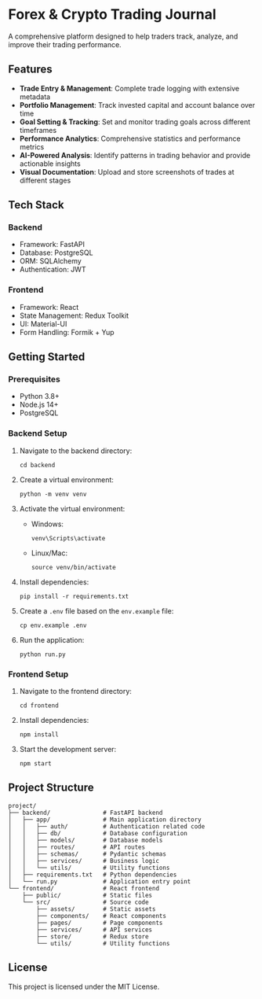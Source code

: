 # Forex & Crypto Trading Journal

A comprehensive platform designed to help traders track, analyze, and improve their trading performance.

## Features

- **Trade Entry & Management**: Complete trade logging with extensive metadata
- **Portfolio Management**: Track invested capital and account balance over time
- **Goal Setting & Tracking**: Set and monitor trading goals across different timeframes
- **Performance Analytics**: Comprehensive statistics and performance metrics
- **AI-Powered Analysis**: Identify patterns in trading behavior and provide actionable insights
- **Visual Documentation**: Upload and store screenshots of trades at different stages

## Tech Stack

### Backend

- Framework: FastAPI
- Database: PostgreSQL
- ORM: SQLAlchemy
- Authentication: JWT

### Frontend

- Framework: React
- State Management: Redux Toolkit
- UI: Material-UI
- Form Handling: Formik + Yup

## Getting Started

### Prerequisites

- Python 3.8+
- Node.js 14+
- PostgreSQL

### Backend Setup

1. Navigate to the backend directory:
   ```
   cd backend
   ```

2. Create a virtual environment:
   ```
   python -m venv venv
   ```

3. Activate the virtual environment:
   - Windows: 
     ```
     venv\Scripts\activate
     ```
   - Linux/Mac: 
     ```
     source venv/bin/activate
     ```

4. Install dependencies:
   ```
   pip install -r requirements.txt
   ```

5. Create a `.env` file based on the `env.example` file:
   ```
   cp env.example .env
   ```

6. Run the application:
   ```
   python run.py
   ```

### Frontend Setup

1. Navigate to the frontend directory:
   ```
   cd frontend
   ```

2. Install dependencies:
   ```
   npm install
   ```

3. Start the development server:
   ```
   npm start
   ```

## Project Structure

```
project/
├── backend/               # FastAPI backend
│   ├── app/               # Main application directory
│   │   ├── auth/          # Authentication related code
│   │   ├── db/            # Database configuration
│   │   ├── models/        # Database models
│   │   ├── routes/        # API routes
│   │   ├── schemas/       # Pydantic schemas
│   │   ├── services/      # Business logic
│   │   └── utils/         # Utility functions
│   ├── requirements.txt   # Python dependencies
│   └── run.py             # Application entry point
└── frontend/              # React frontend
    ├── public/            # Static files
    └── src/               # Source code
        ├── assets/        # Static assets
        ├── components/    # React components
        ├── pages/         # Page components
        ├── services/      # API services
        ├── store/         # Redux store
        └── utils/         # Utility functions
```

## License

This project is licensed under the MIT License. 